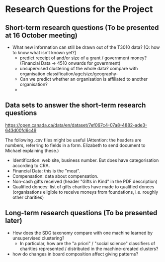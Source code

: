 # Research Questions for the Project


## Short-term research questions (To be presented at 16 October meeting)

- What new information can still be drawn out of the T3010 data? [Q: how to know what isn't known yet?]
   - predict receipt of and/or size of a grant / government money? (Financial Data -> 4510 onwards for government)
   - unsupervised clustering of the whole data? compare with organisation classification/age/size/geography-
   - Can we predict whether an organisation is affiliated to another organisation?
   - 
   

## Data sets to answer the short-term research questions

https://open.canada.ca/data/en/dataset/7ef067c4-07a8-4882-ade3-643d00fd6c49

The following .csv files might be useful (Attention: the headers are numbers, referring to fields in a form. Elizabeth to send document to Michael explaining these.)
- Identification: web site, business number. But does have categorisation according to CRA.
- Financial Data: this is the "meat". 
- Compensation: data about compensation.
- Non-cash gifts received (header "Gifts in Kind" in the PDF description)
- Qualified donees: list of gifts charities have made to qualified donees (organisations eligible to receive moneys from foundations, i.e. roughly other charities)





## Long-term research questions (To be presented later)

- How does the SDG taxonomy compare with one machine learned by unsupervised clustering?
  - In particular, how are the "a priori" / "social science" classifiers of charities represented / distributed in the machine-created clusters?
- how do changes in board composition affect giving patterns?
